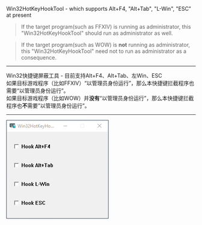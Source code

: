 Win32HotKeyHookTool - which supports Alt+F4, "Alt+Tab", "L-Win", "ESC" at present  
> If the target program(such as FFXIV) is running as administrator, this "Win32HotKeyHookTool" should run as administrator as well.  
  
> If the target program(such as WOW) is **not** running as administrator, this "Win32HotKeyHookTool" need not to run as administrator as a consequence.
  
---     

Win32快捷键屏蔽工具 - 目前支持Alt+F4、Alt+Tab、左Win、ESC    
如果目标游戏程序（比如FFXIV）“以管理员身份运行”，那么本快捷键拦截程序也需要“以管理员身份运行”。  
如果目标游戏程序（比如WOW）并**没有**“以管理员身份运行”，那么本快捷键拦截程序也**不**需要”以管理员身份运行”。  
  
---  
  
![](README.png)  
